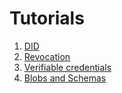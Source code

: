 # Tutorials
1. [DID](./tutorial_did.md)
1. [Revocation](./tutorial_revocation.md)
1. [Verifiable credentials](./tutorial_ipv.md)
1. [Blobs and Schemas](./tutorial_blobs_schemas.md)
